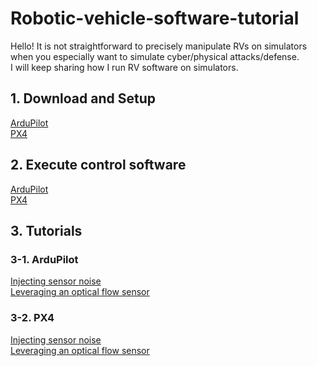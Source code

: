 # Robotic-vehicle-software-tutorial

Hello! It is not straightforward to precisely manipulate RVs on simulators when you especially want to simulate cyber/physical attacks/defense. <br>
I will keep sharing how I run RV software on simulators. <br>

## 1. Download and Setup
<a href="https://github.com/KimHyungSub/Robotic-vehicle-software-tutorial/tree/main/ArduPilot#1-download-and-setup" target="_blank"> ArduPilot </a>
<br>
<a href="https://github.com/KimHyungSub/Robotic-vehicle-software-tutorial/tree/main/PX4#1-download-and-setup" target="_blank"> PX4 </a>

## 2. Execute control software
<a href="https://github.com/KimHyungSub/Robotic-vehicle-software-tutorial/tree/main/ArduPilot#2-execute-ardupilot" target="_blank"> ArduPilot </a>
<br>
<a href="https://github.com/KimHyungSub/Robotic-vehicle-software-tutorial/tree/main/PX4#2-execute-px4-with-gazebo-simulator" target="_blank"> PX4 </a>

## 3. Tutorials
### 3-1. ArduPilot
<a href="https://github.com/KimHyungSub/Robotic-vehicle-software-tutorial/tree/main/ArduPilot#3-injecting-sensor-noise" target="_blank"> Injecting sensor noise</a>
<br>
<a href="https://github.com/KimHyungSub/Robotic-vehicle-software-tutorial/tree/main/ArduPilot#4-leveraging-an-optical-flow-sensor" target="_blank"> Leveraging an optical flow sensor</a>

### 3-2. PX4
<a href="https://github.com/KimHyungSub/Robotic-vehicle-software-tutorial/tree/main/PX4#3-injecting-sensor-noise-in-gazebo-simulation" target="_blank"> Injecting sensor noise</a> 
<br>
<a href="https://github.com/KimHyungSub/Robotic-vehicle-software-tutorial/tree/main/PX4#4-leveraging-an-optical-flow-sensor" target="_blank"> Leveraging an optical flow sensor</a> 
